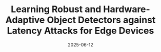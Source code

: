 ---
title: "Learning Robust and Hardware-Adaptive Object Detectors against Latency Attacks for Edge Devices"
collection: publications
category: conferences
permalink: /publication/cvpr_2025_wty
date: 2025-06-12
venue: 'CVPR 2025'
paperurl: 'https://hill-wu-1998.github.io/files/cvpr2025_wty.pdf'
citation: 'Your Name, You. (2024). &quot;Paper Title Number 3.&quot; <i>GitHub Journal of Bugs</i>. 1(3).'
---